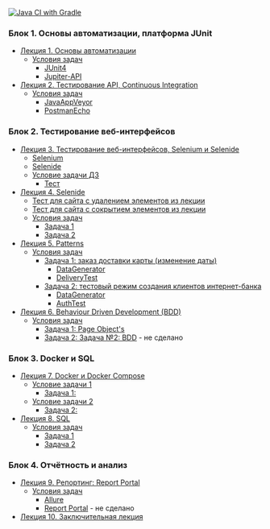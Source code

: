 [![Java CI with Gradle](https://github.com/Elena-Yakovleva/Java-unit-project/actions/workflows/gradle.yml/badge.svg)](https://github.com/Elena-Yakovleva/Java-unit-project/actions/workflows/gradle.yml)

### Блок 1. Основы автоматизации, платформа JUnit
* [Лекция 1. Основы автоматизации]()
  * [Условия задач](https://github.com/Elena-Yakovleva/Java-unit-project/tree/main/src/main/java/lection1)
    * [JUnit4](https://github.com/Elena-Yakovleva/Java-unit-project/blob/main/src/test/java/lection1/CashbackHackServiceJUnit4Test.java)
    * [Jupiter-API](https://github.com/Elena-Yakovleva/Java-unit-project/blob/main/src/test/java/lection1/CashbackHackServiceAPITest.java)
* [Лекция 2. Тестирование API, Continuous Integration](https://github.com/Elena-Yakovleva/Java-unit-project/tree/main/src/main/java/examplesFromLectures/lection2) 
  * [Условия задач](https://github.com/Elena-Yakovleva/Java-unit-project/tree/main/src/main/java/lection2)
    * [JavaAppVeyor](https://github.com/Elena-Yakovleva/Java-unit-project/blob/main/src/test/java/lection2/appveyor/MobileBankApiTestV1.java)
    * [PostmanEcho](https://github.com/Elena-Yakovleva/Java-unit-project/blob/main/src/test/java/lection2/postman/ApiPostmanEchoTest.java)

### Блок 2. Тестирование веб-интерфейсов
* [Лекция 3. Тестирование веб-интерфейсов, Selenium и Selenide](https://github.com/Elena-Yakovleva/Java-unit-project/tree/main/src/main/java/examplesFromLectures/lection3)
    * [Selenium](https://github.com/Elena-Yakovleva/Java-unit-project/blob/main/src/test/java/lection3/SeleniumTest.java) 
    * [Selenide](https://github.com/Elena-Yakovleva/Java-unit-project/blob/main/src/test/java/lection3/SelenideTest.java)
    * [Условие задачи ДЗ](https://github.com/Elena-Yakovleva/Java-unit-project/tree/main/src/main/java/lection3)
      * [Тест](https://github.com/Elena-Yakovleva/Java-unit-project/blob/main/src/test/java/lection3/MobileBankCallBackFormApiTestV1.java)
* [Лекция 4. Selenide](https://github.com/Elena-Yakovleva/Java-unit-project/tree/main/src/main/java/examplesFromLectures/lection4)
    * [Тест для сайта с удалением элементов из лекции](https://github.com/Elena-Yakovleva/Java-unit-project/blob/main/src/test/java/lection4/MobileBankRegistrationTestV1.java)
    * [Тест для сайта с сокрытием элементов из лекции](https://github.com/Elena-Yakovleva/Java-unit-project/blob/main/src/test/java/lection4/MobileBankRegistrationTestV2.java)
    * [Условия задач](https://github.com/Elena-Yakovleva/Java-unit-project/blob/main/src/main/java/lection4/README.md)
       * [Задача 1](https://github.com/Elena-Yakovleva/Java-unit-project/blob/main/src/test/java/lection4/DeliveryCardServiceTestV1.java)
       * [Задача 2](https://github.com/Elena-Yakovleva/Java-unit-project/blob/main/src/test/java/lection4/DeliveryCardServiceTestV2.java)
* [Лекция 5. Patterns](https://github.com/Elena-Yakovleva/Java-unit-project/blob/main/src/main/java/examplesFromLectures/lection5/README.md)
    * [Условия задач](https://github.com/Elena-Yakovleva/Java-unit-project/blob/main/src/main/java/lection5/README.md)
       * [Задача 1: заказ доставки карты (изменение даты)]()
          * [DataGenerator](https://github.com/Elena-Yakovleva/Java-unit-project/blob/main/src/test/java/lection5/delivery/data/DataGenerator.java)
          * [DeliveryTest](https://github.com/Elena-Yakovleva/Java-unit-project/blob/main/src/test/java/lection5/delivery/test/DeliveryTest.java)
       * [Задача 2: тестовый режим создания клиентов интернет-банка]() 
          * [DataGenerator](https://github.com/Elena-Yakovleva/Java-unit-project/blob/main/src/test/java/lection5/testmode/data/DataGenerator.java)
          * [AuthTest](https://github.com/Elena-Yakovleva/Java-unit-project/blob/main/src/test/java/lection5/testmode/test/AuthTest.java)
* [Лекция 6. Behaviour Driven Development (BDD)](https://github.com/Elena-Yakovleva/Java-unit-project/blob/main/src/main/java/examplesFromLectures/lection6/README.md)
   * [Условия задач](https://github.com/Elena-Yakovleva/Java-unit-project/tree/main/src/main/java/lection6)
      * [Задача 1: Page Object's](https://github.com/Elena-Yakovleva/Java-unit-project/blob/main/src/test/java/lection6/test/MoneyTransferTest.java)
      * [Задача 2: Задача №2: BDD]() - не сделано

### Блок 3. Docker и SQL
* [Лекция 7. Docker и Docker Compose](https://github.com/Elena-Yakovleva/Java-unit-project/tree/main/src/main/java/examplesFromLectures/lection7)
    * [Условие задачи 1](https://github.com/Elena-Yakovleva/Java-unit-project/blob/main/src/main/java/lection7/task1/README.md)
       * [Задача 1: ](https://github.com/Elena-Yakovleva/Java-unit-project/blob/main/src/main/java/lection7/task1/docker-compose.yml)
    * [Условие задачи 2](https://github.com/Elena-Yakovleva/Java-unit-project/blob/main/src/main/java/lection7/task2/README.md)
       * [Задача 2: ](https://github.com/Elena-Yakovleva/Java-unit-project/blob/main/src/main/java/lection7/task2/Dockerfile)
* [Лекция 8. SQL](https://github.com/Elena-Yakovleva/Java-unit-project/blob/main/src/main/java/examplesFromLectures/lection8/README.md)
    * [Условия задач]()
       * [Задача 1]()
       * [Задача 2]()

### Блок 4. Отчётность и анализ
* [Лекция 9. Репортинг: Report Portal](https://github.com/Elena-Yakovleva/Java-unit-project/tree/main/src/main/java/examplesFromLectures/lection9)
   * [Условия задач](https://github.com/Elena-Yakovleva/Java-unit-project/blob/main/src/main/java/lection9/README.md)
      * [Allure](https://github.com/Elena-Yakovleva/Java-unit-project/blob/main/src/test/java/lection9/DeliveryCardTest.java)
      * [Report Portal]() - не сделано
* [Лекция 10. Заключительная лекция]()
